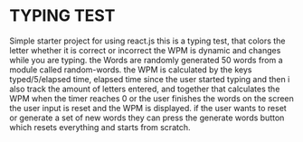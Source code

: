 # TYPING TEST

Simple starter project for using react.js this is a typing test, that colors the letter whether it is correct or incorrect
the WPM is dynamic and changes while you are typing.
the Words are randomly generated 50 words from a module called random-words.
the WPM is calculated by the keys typed/5/elapsed time, elapsed time since the user started typing and then i also track the amount of letters entered, and together that calculates the WPM
when the timer reaches 0 or the user finishes the words on the screen the user input is reset and the WPM is displayed. 
if the user wants to reset or generate a set of new words they can press the generate words button which resets everything and starts from scratch.
